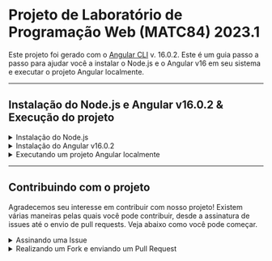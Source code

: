 # Projeto de Laboratório de Programação Web (MATC84) 2023.1

Este projeto foi gerado com o [Angular CLI](https://github.com/angular/angular-cli) v. 16.0.2. Este é um guia passo a passo para ajudar você a instalar o Node.js e o Angular v16 em seu sistema e executar o projeto Angular localmente. 

-----

## Instalação do Node.js e Angular v16.0.2 & Execução do projeto

<details>
  <summary>Instalação do Node.js</summary>

O Node.js é um ambiente de tempo de execução JavaScript que permite executar código JavaScript no lado do servidor. O Angular é construído sobre o Node.js, portanto, é necessário instalá-lo antes de prosseguir com a instalação do Angular.

Siga as etapas abaixo para instalar o Node.js:

1. Acesse o site oficial do Node.js em [nodejs.org](https://nodejs.org/).

2. Na página inicial do Node.js, você encontrará o botão de download. Clique nele para baixar o instalador adequado para o seu sistema operacional.

3. Após o download ser concluído, execute o instalador.

4. Siga as instruções do assistente de instalação. Você pode aceitar as configurações padrão ou personalizá-las conforme necessário.

5. Após a instalação, abra o terminal ou prompt de comando e digite o seguinte comando para verificar se o Node.js foi instalado corretamente:

```
node -v
```

Isso exibirá a versão instalada do Node.js.

Agora que você tem o Node.js instalado, podemos prosseguir com a instalação do Angular v16.

</details>

<details>
  <summary>Instalação do Angular v16.0.2</summary>

O Angular é uma estrutura de desenvolvimento de aplicativos da web que permite criar aplicativos ricos e interativos. O Angular CLI (Interface de Linha de Comando) facilita a criação e a execução de projetos Angular.

Siga as etapas abaixo para instalar o Angular v16:

1. Abra o terminal ou prompt de comando.

2. Execute o seguinte comando para instalar o Angular CLI globalmente:

```
npm install -g @angular/cli@16.0.2
```

Isso instalará a versão 16 do Angular CLI em seu sistema.

3. Após a conclusão da instalação, você pode verificar se o Angular CLI foi instalado corretamente executando o seguinte comando:

```
ng version
```

Isso exibirá a versão instalada do Angular CLI.

Agora que você tem o Node.js e o Angular v16 instalados, podemos prosseguir para a execução de um projeto Angular localmente.

</details>

<details>
  <summary>Executando um projeto Angular localmente</summary>

Siga as etapas abaixo para executar um projeto Angular localmente:

1. Abra o terminal ou prompt de comando.

2. Navegue até o diretório do projeto Angular usando o comando `cd`. Por exemplo:

```
cd caminho/para/o/projeto
```

3. No diretório do projeto, instale as dependências executando o seguinte comando:

```
npm install
```

Isso instalará todas as dependências necessárias definidas no arquivo `package.json` do projeto.

4. Após a conclusão da instalação das dependências, execute o seguinte comando para iniciar o servidor de desenvolvimento:

```
ng serve
```

Isso compilará o projeto e iniciará o servidor de desenvolvimento.

5. Abra o navegador e visite o seguinte URL:

```
http://localhost:4200
```

O projeto Angular será carregado.

</deitals>

</details>

-----

## Contribuindo com o projeto

Agradecemos seu interesse em contribuir com nosso projeto! Existem várias maneiras pelas quais você pode contribuir, desde a assinatura de issues até o envio de pull requests. Veja abaixo como você pode começar.

<details>
  <summary>Assinando uma Issue</summary>
  
  1. Navegue até a seção de issues do nosso projeto no repositório no GitHub.

  2. Analise as issues abertas e encontre uma que você gostaria de trabalhar.

  3. Comente na issue informando que você gostaria de assumi-la.
</details>

<details>
  <summary>Realizando um Fork e enviando um Pull Request</summary>
 
  Se você deseja contribuir com uma nova funcionalidade ou corrigir um bug existente, recomendamos seguir o fluxo de trabalho a seguir:

  1. Faça um Fork do nosso repositório clicando no botão "Fork" na página do repositório no GitHub. Isso criará uma cópia do repositório em sua conta pessoal.

  2. Clone o repositório forkado para o seu ambiente de desenvolvimento local:

  ```
  git clone https://github.com/SEU_USUARIO/SEU_FORK.git
  ```

  3. Crie uma nova branch para trabalhar na sua contribuição:

  ```
  git checkout -b nome-da-sua-branch
  ```

  4. Realize as alterações necessárias no código, adicionando novas funcionalidades ou corrigindo bugs.

  5. Após concluir suas alterações, faça commit das mudanças:

  ```
  git add .
  git commit -m "Descrição das alterações realizadas"
  ```

  6. Faça o push das suas alterações para o repositório forkado:

  ```
  git push origin nome-da-sua-branch
  ```

  7. Navegue até o repositório forkado no GitHub e clique no botão "New Pull Request" (Novo Pull Request).

  8. Preencha o formulário do Pull Request, fornecendo informações detalhadas sobre suas alterações.

  9. Aguarde o feedback e discussões sobre o seu Pull Request. Se necessário, faça as alterações solicitadas.

  10. Uma vez que seu Pull Request seja aprovado, ele será mesclado (merged) ao repositório principal e suas alterações farão parte do projeto.

  Lembre-se de manter seu fork atualizado com as últimas alterações do repositório principal, realizando sincronizações regulares antes de criar um novo Pull Request. Isso evita conflitos e ajuda a garantir que suas contribuições sejam baseadas na versão mais recente do projeto.

</details>
